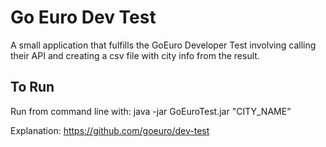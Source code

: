 Go Euro Dev Test
=============
A small application that fulfills the GoEuro Developer Test involving calling their API and creating a csv file with city info from the result.

To Run
-----
Run from command line with:
java -jar GoEuroTest.jar "CITY_NAME"

Explanation: https://github.com/goeuro/dev-test
